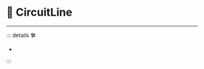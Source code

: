 # 🔻 <via>CircuitLine</via>

---

<!-- =================================================== -->
<!-- =================================================== -->
<!-- =================================================== -->
<!-- =================================================== -->
<!-- =================================================== -->
::: details 🛠

-

:::